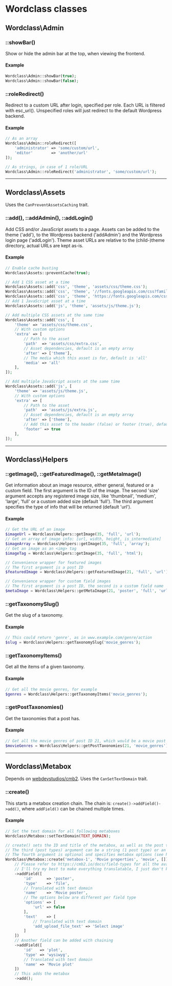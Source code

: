 # Wordclass classes

## Wordclass\Admin

### ::showBar()
Show or hide the admin bar at the top, when viewing the frontend.

#### Example
```php
Wordclass\Admin::showBar(true);
Wordclass\Admin::showBar(false);
```

### ::roleRedirect()
Redirect to a custom URL after login, specified per role. Each URL is filtered with esc_url(). Unspecified roles will just redirect to the default Wordpress backend.

#### Example
```php
// As an array
Wordclass\Admin::roleRedirect([
    'administrator' => 'some/custom/url',
    'editor'        => 'another/url'
]);

// As strings, in case of 1 role/URL
Wordclass\Admin::roleRedirect('administrator', 'some/custom/url');
```

---

## Wordclass\Assets
Uses the `CanPreventAssetsCaching` trait.

### ::add(), ::addAdmin(), ::addLogin()
Add CSS and/or JavaScript assets to a page. Assets can be added to the theme ('add'), to the Wordpress backend ('addAdmin') and the Wordpress login page ('addLogin'). Theme asset URLs are relative to the (child-)theme directory, actual URLs are kept as-is.

#### Example
```php
// Enable cache busting
Wordclass\Assets::preventCache(true);

// Add 1 CSS asset at a time
Wordclass\Assets::add('css', 'theme', 'assets/css/theme.css');
Wordclass\Assets::add('css', 'theme', '//fonts.googleapis.com/css?family=Open+Sans');
Wordclass\Assets::add('css', 'theme', 'https://fonts.googleapis.com/css?family=Open+Sans');
// Add 1 JavaScript asset at a time
Wordclass\Assets::add('js', 'theme', 'assets/js/theme.js');

// Add multiple CSS assets at the same time
Wordclass\Assets::add('css', [
    'theme' => 'assets/css/theme.css',
    // With custom options
    'extra' => [
        // Path to the asset
        'path'  => 'assets/css/extra.css',
        // Asset dependencies, default is an empty array
        'after' => ['theme'],
        // The media which this asset is for, default is 'all'
        'media' => 'all'
    ],
]);

// Add multiple JavaScript assets at the same time
Wordclass\Assets::add('js', [
    'theme' => 'assets/js/theme.js',
    // With custom options
    'extra' => [
        // Path to the asset
        'path'  => 'assets/js/extra.js',
        // Asset dependencies, default is an empty array
        'after' => ['theme'],
        // Add this asset to the header (false) or footer (true), default is true
        'footer' => true
    ],
]);
```

---

## Wordclass\Helpers

### ::getImage(), ::getFeaturedImage(), ::getMetaImage()
Get information about an image resource, either general, featured or a custom field. The first argument is the ID of the image. The second 'size' argument accepts any registered image size, like 'thumbnail', 'medium', 'large', 'full' or a custom added size (default 'full'). The third argument specifies the type of info that will be returned (default 'url').

#### Example
```php
// Get the URL of an image
$imageUrl = Wordclass\Helpers::getImage(35, 'full', 'url');
// Get an array of image info: [url, width, height, is_intermediate]
$imageArray = Wordclass\Helpers::getImage(35, 'full', 'array');
// Get an image as an <img> tag
$imageTag = Wordclass\Helpers::getImage(35, 'full', 'html');

// Convenience wrapper for featured images
// The first argument is a post ID
$featuredImage = Wordclass\Helpers::getFeaturedImage(21, 'full', 'url');

// Convenience wrapper for custom field images
// The first argument is a post ID, the second is a custom field name
$metaImage = Wordclass\Helpers::getMetaImage(21, 'poster', 'full', 'url');
```

### ::getTaxonomySlug()
Get the slug of a taxonomy.

#### Example
```php
// This could return 'genre', as in www.example.com/genre/action
$slug = Wordclass\Helpers::getTaxonomySlug('movie_genres');
```

### ::getTaxonomyItems()
Get all the items of a given taxonomy.

#### Example
```php
// Get all the movie genres, for example
$genres = Wordclass\Helpers::getTaxonomyItems('movie_genres');
```

### ::getPostTaxonomies()
Get the taxonomies that a post has.

#### Example
```php
// Get all the movie genres of post ID 21, which would be a movie post type
$movieGenres = Wordclass\Helpers::getPostTaxonomies(21, 'movie_genres');
```

---

## Wordclass\Metabox
Depends on [webdevstudios/cmb2](https://github.com/WebDevStudios/CMB2).
Uses the `CanSetTextDomain` trait.

### ::create()
This starts a metabox creation chain. The chain is: `create()->addField()->add()`, where `addField()` can be chained multiple times.

#### Example
```php
// Set the text domain for all following metaboxes
Wordclass\Metabox::setTextDomain(TEXT_DOMAIN);

// create() sets the ID and title of the metabox, as well as the post types to apply this metabox to.
// The third (post types) argument can be a string (1 post type) or an array (multiple post types). Wordclass\PostType instances are also accepted.
// The fourth argument is optional and specifies metabox options (see https://cmb2.io/api/source-class-CMB2.html#47-71). The 'id', 'title' and 'object_types' options are set with the first 3 arguments, this array sets any other option(s).
Wordclass\Metabox::create('metabox-1', 'Movie properties', 'movie', [])
    // Please refer to https://cmb2.io/docs/field-types for all the available options per field type.
    // I'll try my best to make everything translatable, I just don't know of all the option names yet.
    ->addField([
        'id'      => 'poster',
        'type'    => 'file',
        // Translated with text domain
        'name'    => 'Movie poster',
        // The options below are different per field type
        'options' => [
            'url' => false
        ],
        'text'    => [
            // Translated with text domain
            'add_upload_file_text' => 'Select image'
        ]
    ])
    // Another field can be added with chaining
    ->addField([
        'id'   => 'plot',
        'type' => 'wysiwyg',
        // Translated with text domain
        'name' => 'Movie plot'
    ])
    // This adds the metabox
    ->add();
```
